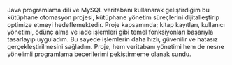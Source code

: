 Java programlama dili ve MySQL veritabanı kullanarak geliştirdiğim bu kütüphane otomasyon projesi, kütüphane yönetim süreçlerini dijitalleştirip optimize etmeyi hedeflemektedir. Proje kapsamında; kitap kayıtları, kullanıcı yönetimi, ödünç alma ve iade işlemleri gibi temel fonksiyonları başarıyla tasarlayıp uyguladım. Bu sayede işlemlerin daha hızlı, güvenilir ve hatasız gerçekleştirilmesini sağladım. Proje, hem veritabanı yönetimi hem de nesne yönelimli programlama becerilerimi pekiştirmeme olanak sundu.
